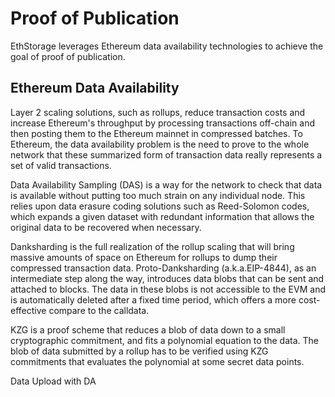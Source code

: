 # Proof of Publication

EthStorage leverages Ethereum data availability technologies to achieve the goal of proof of publication.

## Ethereum Data Availability

Layer 2 scaling solutions, such as rollups, reduce transaction costs and increase Ethereum's throughput by processing transactions off-chain and then posting them to the Ethereum mainnet in compressed batches. To Ethereum, the data availability problem is the need to prove to the whole network that these summarized form of transaction data really represents a set of valid transactions. 

Data Availability Sampling (DAS) is a way for the network to check that data is available without putting too much strain on any individual node. This relies upon data erasure coding solutions such as Reed-Solomon codes, which expands a given dataset with redundant information that allows the original data to be recovered when necessary. 

Danksharding is the full realization of the rollup scaling that will bring massive amounts of space on Ethereum for rollups to dump their compressed transaction data. Proto-Danksharding (a.k.a.EIP-4844), as an intermediate step along the way, introduces  data blobs that can be sent and attached to blocks. The data in these blobs is not accessible to the EVM and is automatically deleted after a fixed time period, which offers a more cost-effective compare to the calldata.

KZG is a proof scheme that reduces a blob of data down to a small cryptographic commitment, and fits a polynomial equation to the data. The blob of data submitted by a rollup has to be verified using KZG commitments that evaluates the polynomial at some secret data points. 

Data Upload with DA

